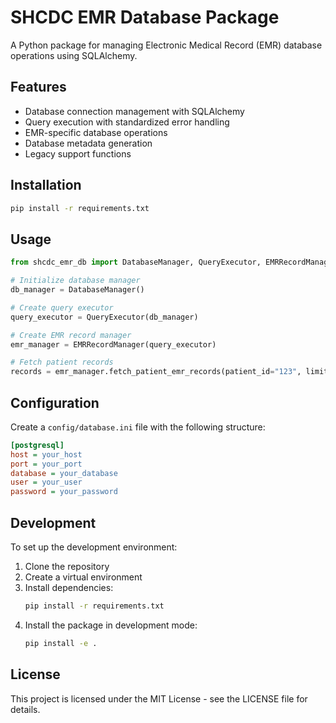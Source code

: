# SHCDC EMR Database Package

A Python package for managing Electronic Medical Record (EMR) database operations using SQLAlchemy.

## Features

- Database connection management with SQLAlchemy
- Query execution with standardized error handling
- EMR-specific database operations
- Database metadata generation
- Legacy support functions

## Installation

```bash
pip install -r requirements.txt
```

## Usage

```python
from shcdc_emr_db import DatabaseManager, QueryExecutor, EMRRecordManager

# Initialize database manager
db_manager = DatabaseManager()

# Create query executor
query_executor = QueryExecutor(db_manager)

# Create EMR record manager
emr_manager = EMRRecordManager(query_executor)

# Fetch patient records
records = emr_manager.fetch_patient_emr_records(patient_id="123", limit=10)
```

## Configuration

Create a `config/database.ini` file with the following structure:

```ini
[postgresql]
host = your_host
port = your_port
database = your_database
user = your_user
password = your_password
```

## Development

To set up the development environment:

1. Clone the repository
2. Create a virtual environment
3. Install dependencies:
   ```bash
   pip install -r requirements.txt
   ```
4. Install the package in development mode:
   ```bash
   pip install -e .
   ```

## License

This project is licensed under the MIT License - see the LICENSE file for details.
